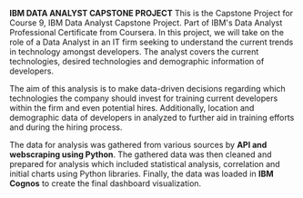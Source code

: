 **IBM DATA ANALYST CAPSTONE PROJECT**
This is the Capstone Project for Course 9, IBM Data Analyst Capstone Project. Part of IBM's Data Analyst Professional Certificate from Coursera. 
In this project, we will take on the role of a Data Analyst in an IT firm seeking to understand the current trends in technology amongst developers. The analyst covers the current technologies, desired technologies and demographic information of developers.

The aim of this analysis is to make data-driven decisions regarding which technologies the company should invest for training current developers within the firm and even potential hires. Additionally, location and demographic data of developers in analyzed to further aid in training efforts and during the hiring process.

The data for analysis was gathered from various sources by **API and webscraping using Python**. The gathered data was then cleaned and prepared for analysis which included statistical analysis, correlation and initial charts using Python libraries. Finally, the data was loaded in **IBM Cognos** to create the final dashboard visualization.
